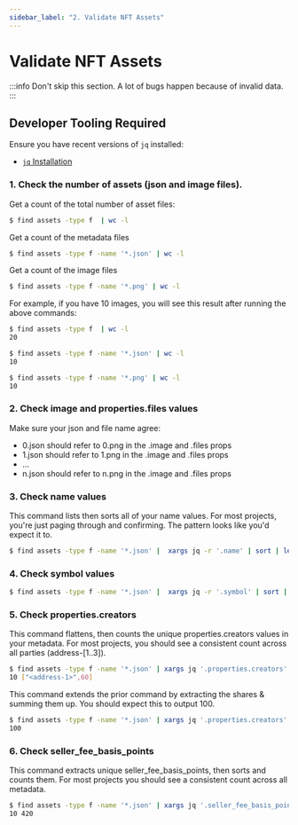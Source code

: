```yaml
---
sidebar_label: "2. Validate NFT Assets"
---
```


# Validate NFT Assets

:::info
Don't skip this section. A lot of bugs happen because of invalid data.
:::

## Developer Tooling Required

Ensure you have recent versions of `jq` installed:
* [`jq` Installation](https://stedolan.github.io/jq/download/)

### 1. Check the number of assets (json and image files).
Get a count of the total number of asset files:
```bash
$ find assets -type f  | wc -l
```

Get a count of the metadata files
```bash
$ find assets -type f -name '*.json' | wc -l
```

Get a count of the image files
```bash
$ find assets -type f -name '*.png' | wc -l
```

For example, if you have 10 images, you will see this result after running the above commands:
```bash
$ find assets -type f  | wc -l
20

$ find assets -type f -name '*.json' | wc -l
10

$ find assets -type f -name '*.png' | wc -l
10
```

### 2. Сheck image and properties.files values
Make sure your json and file name agree:
- 0.json should refer to 0.png in the .image and .files props
- 1.json should refer to 1.png in the .image and .files props
- ...
- n.json should refer to n.png in the .image and .files props

### 3. Check name values
This command lists then sorts all of your name values. For most projects, you're just paging through and confirming. The pattern looks like you'd expect it to.

```bash
$ find assets -type f -name '*.json' |  xargs jq -r '.name' | sort | less
```

### 4. Check symbol values
```bash
$ find assets -type f -name '*.json' |  xargs jq -r '.symbol' | sort | uniq -c
```

### 5. Check properties.creators
This command flattens, then counts the unique properties.creators values in your metadata. For most projects, you should see a consistent count across all parties (address-[1..3]).

```bash
$ find assets -type f -name '*.json' | xargs jq '.properties.creators' | jq -c '.[] | [.address,.share]' | sort | uniq -c
10 ["<address-1>",60]
```

This command extends the prior command by extracting the shares & summing them up. You should expect this to output 100.
```bash
$ find assets -type f -name '*.json' | xargs jq '.properties.creators' | jq -c '.[] | [.address,.share]' | sort | uniq | jq '.[1]' | jq -s 'add'
100
```

### 6. Check seller_fee_basis_points
This command extracts unique seller_fee_basis_points, then sorts and counts them. For most projects you should see a consistent count across all metadata.

```bash
$ find assets -type f -name '*.json' | xargs jq '.seller_fee_basis_points' | sort | uniq -c
10 420
```
